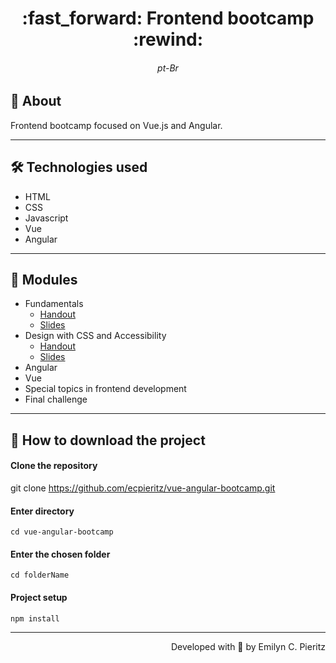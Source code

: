 <h1 align = "center"> :fast_forward: Frontend bootcamp :rewind: </h1>
<h6 align = "center"> pt-Br </h6>

## 📖 About
<p>Frontend bootcamp focused on Vue.js and Angular.
</p>

---

## 🛠 Technologies used
- HTML
- CSS
- Javascript
- Vue
- Angular

---

## 📓 Modules
- Fundamentals
  - <a href="https://github.com/ecpieritz/vue-angular-bootcamp/blob/main/modulo-0/Apostila%20%E2%80%93%20M%C3%B3dulo%200%20%E2%80%93%20Fundamentos%20de%20Front%20End.pdf" target="_blank">Handout</a>
  - <a href="https://github.com/ecpieritz/vue-angular-bootcamp/blob/main/modulo-0/Slides%20do%20M%C3%B3dulo%200.pdf" target="_blank">Slides</a>
- Design with CSS and Accessibility
  - <a href="https://github.com/ecpieritz/vue-angular-bootcamp/blob/main/modulo-1/Apostila%20-%20M%C3%B3dulo%201%20-%20Bootcamp%20Desenvolvedor(a)%20Front%20End.pdf" target="_blank">Handout</a>
  - <a href="https://github.com/ecpieritz/vue-angular-bootcamp/blob/main/modulo-1/Slides%20do%20M%C3%B3dulo%2001.pdf" target="_blank">Slides</a>
- Angular
- Vue
- Special topics in frontend development
- Final challenge

---

## 🚀 How to download the project
#### Clone the repository
git clone https://github.com/ecpieritz/vue-angular-bootcamp.git

#### Enter directory
`cd vue-angular-bootcamp`

#### Enter the chosen folder
`cd folderName`

#### Project setup
`npm install`

---
<p align = "right">Developed with 💙 by Emilyn C. Pieritz</p>
